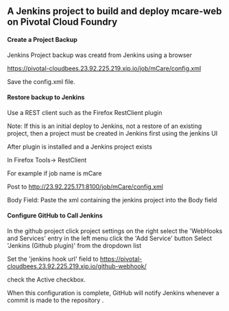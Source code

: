 ##  A Jenkins project to build and deploy mcare-web on Pivotal Cloud Foundry


#### Create a Project Backup

Jenkins Project backup was creatd from Jenkins using a browser

https://pivotal-cloudbees.23.92.225.219.xip.io/job/mCare/config.xml

Save the config.xml file.


#### Restore backup to Jenkins

Use a REST client such as the Firefox RestClient plugin

Note: If this is an initial deploy to Jenkins, not a restore of an existing project,
then a project must be created in Jenkins first using the jenkins UI

After plugin is installed and a Jenkins project exists

In Firefox
Tools-> RestClient

For example if job name is mCare

Post to  http://23.92.225.171:8100/job/mCare/config.xml

Body Field:  Paste the xml containing the jenkins project into the Body field 


#### Configure GitHub to Call Jenkins


In the github project click project settings on the right
select the  'WebHooks and Services' entry in the left menu
click the 'Add Service' button
Select  'Jenkins (Github plugin)' from the dropdown list

Set the 'jenkins hook url' field to 
https://pivotal-cloudbees.23.92.225.219.xip.io/github-webhook/

check the Active checkbox.


When this configuration is complete, GitHub will notify Jenkins 
whenever a commit is made to the repository .
